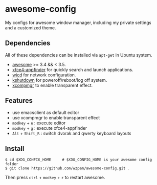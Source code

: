 awesome-config
===

My configs for awesome window manager, including my private settings and a customized theme.

## Dependencies

All of these dependencies can be installed via `apt-get` in Ubuntu system.

* [awesome](http://awesome.naquadah.org/wiki/Main_Page) >= 3.4 && < 3.5. 
* [xfce4-appfinder](http://docs.xfce.org/xfce/xfce4-appfinder/start) for quickly search and launch applications.
* [wicd](https://launchpad.net/wicd) for network configuration.
* [kshutdown](http://kshutdown.sourceforge.net/) for poweroff/reboot/log off system.
* [xcompmgr](https://wiki.archlinux.org/index.php/Xcompmgr) to enable transparent effect.

## Features

* use emacsclient as default editor
* use xcompmgr to enable transparent effect
* `modkey` + `e` : execute editor
* `modkey` + `g` : execute xfce4-appfinder
* `Alt` + `Shift_R` : switch dvorak and qwerty keyboard layouts

## Install

```
$ cd $XDG_CONFIG_HOME     # $XDG_CONFIG_HOME is your awesome config folder
$ git clone https://github.com/wzpan/awesome-config.git .
```

Then press `ctrl` + `modkey` + `r` to restart awesome.
